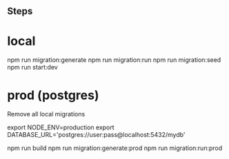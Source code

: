 ## Steps

# local

npm run migration:generate
npm run migration:run
npm run migration:seed
npm run start:dev

# prod (postgres)

Remove all local migrations

export NODE_ENV=production
export DATABASE_URL='postgres://user:pass@localhost:5432/mydb'

npm run build
npm run migration:generate:prod
npm run migration:run:prod
